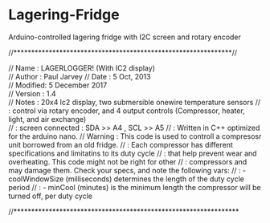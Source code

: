 # Lagering-Fridge
Arduino-controlled lagering fridge with I2C screen and rotary encoder



//**************************************************************//

//  Name    : LAGERLOGGER! (With IC2 display)                            
//  Author  : Paul Jarvey
//  Date    : 5 Oct, 2013    
//  Modified: 5 December 2017                                
//  Version : 1.4                                             
//  Notes   : 20x4 lc2 display, two submersible onewire temperature sensors
//          : control via rotary encoder, and 4 output controls  (Compressor, heater, light, and air exchange)   
//          : screen connected  : SDA >> A4 , SCL >> A5
//          : Written in C++ optimized for the arduino nano. 
//  Warning : This code is used to controll a compresosr unit borrowed from an old fridge.
//          : Each compressor has different specifications and limitatins to its duty cycle
//          : that help prevent wear and overheating. This code might not be right for other 
//          : compressors and may damage them. Check your specs, and note the following vars:
//          :   - coolWindowSize (milliseconds) determines the length of the duty cycle period
//          :   - minCool (minutes) is the minimum length the compressor will be turned off, per duty cycle

//****************************************************************
